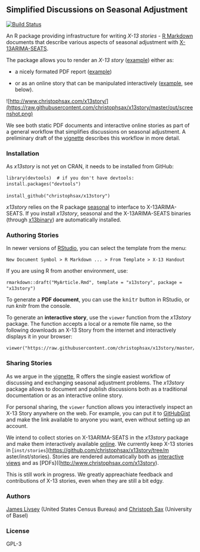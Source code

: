 Simplified Discussions on Seasonal Adjustment
---------------------------------------------

[![Build Status](https://travis-ci.org/christophsax/x13story.svg?branch=master)](https://travis-ci.org/christophsax/x13story)

An R package providing infrastructure for writing *X-13 stories* - 
[R Markdown](http://rmarkdown.rstudio.com) documents that describe various 
aspects of seasonal adjustment with 
[X-13ARIMA-SEATS](https://www.census.gov/srd/www/x13as/).

The package allows you to render an *X-13 story* 
([example](https://raw.githubusercontent.com/christophsax/x13story/master/inst/stories/x11.Rmd)) 
either as:

- a nicely formated PDF report ([example](http://www.christophsax.com/x13story/x11.pdf))

- or as an online story that can be manipulated interactively ([example](http://www.christophsax.com/x13story/), see below).

![http://www.christophsax.com/x13story/](https://raw.githubusercontent.com/christophsax/x13story/master/out/screenshot.png)

We see both static PDF documents and interactive online stories as part of a
general workflow that simplifies discussions on seasonal adjustment. A
preliminary draft of the 
[vignette](https://github.com/christophsax/x13story/raw/master/vignettes/x13story.pdf) 
describes this workflow in more detail.


### Installation

As *x13story* is not yet on CRAN, it needs to be installed from GitHub:


    library(devtools)  # if you don't have devtools: install.packages("devtools")

    install_github("christophsax/x13story")


*x13story* relies on the R package 
[seasonal](https://CRAN.R-project.org/package=seasonal) to interface to 
X-13ARIMA-SEATS. If you install *x13story*, seasonal and the X-13ARIMA-SEATS 
binaries (through [x13binary](https://CRAN.R-project.org/package=x13binary)) are 
automatically installed.

### Authoring Stories

In newer versions of [RStudio](https://www.rstudio.com/products/RStudio/), you 
can select the template from the menu:

    New Document Symbol > R Markdown ... > From Template > X-13 Handout
    
If you are using R from another environment, use:

    rmarkdown::draft("MyArticle.Rmd", template = "x13story", package = "x13story")

To generate a **PDF document**, you can use the <kbd>knitr</kbd> button in
RStudio, or run *knitr* from the console.

To generate an **interactive story**, use the `viewer` function from the
*x13story* package. The function accepts a local or a remote file name, so the
following downloads an X-13 Story from the internet and interactively displays
it in your browser:

    viewer("https://raw.githubusercontent.com/christophsax/x13story/master/inst/stories/x11.Rmd")


### Sharing Stories

As we argue in the [vignette](https://github.com/christophsax/x13story/raw/master/vignettes/x13story.pdf), R offers the single easiest workflow of discussing and 
exchanging seasonal adjustment problems. The *x13story* package allows to 
document and publish discussions both as a traditional documentation or as an 
interactive online story.

For personal sharing, the `viewer` function allows you interactively inspect an
X-13 Story anywhere on the web. For example, you can put it to
[GitHubGist](https://gist.github.com) and make the link available to anyone you
want, even without setting up an account.

We intend to collect stories on X-13ARIMA-SEATS in the *x13story* package and
make them interactively available
[online]([example](http://www.christophsax.com/x13story/)). We currently keep
X-13 stories in [`inst/stories`](https://github.com/christophsax/x13story/tree/m
aster/inst/stories). Stories are rendered automatically both as 
[interactive views](http://www.seasonal.website/x13story) and as [PDFs]((http://www.christophsax.com/x13story).

This is still work in progress. We greatly appreachiate feedback and
contributions of X-13 stories, even when they are still a bit edgy.


### Authors

[James Livsey](http://www.census.gov/research/researchers/profile.php?cv_profile=3922&cv_submenu=title) (United States Census Bureau) and 
[Christoph Sax](http://www.christophsax.com) (University of Basel)


### License

GPL-3

